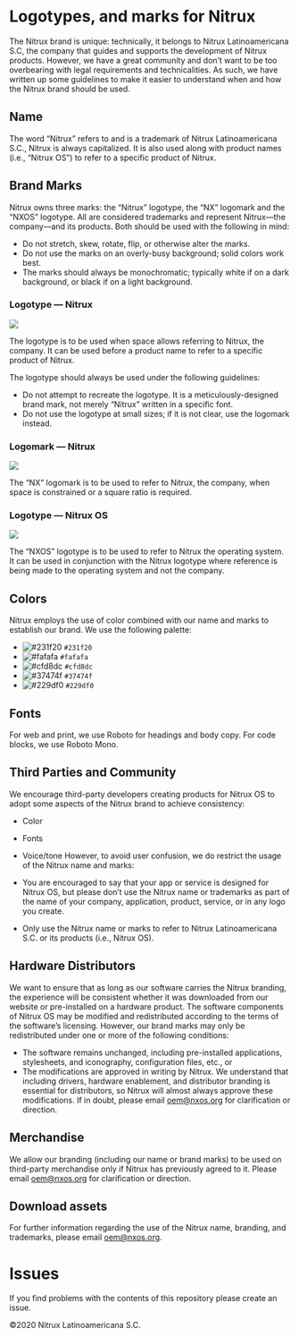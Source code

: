 # Logotypes, and marks for Nitrux

The Nitrux brand is unique: technically, it belongs to Nitrux Latinoamericana S.C, the company that guides and supports the development of Nitrux products. However, we have a great community and don’t want to be too overbearing with legal requirements and technicalities. As such, we have written up some guidelines to make it easier to understand when and how the Nitrux brand should be used.

## Name
The word “Nitrux” refers to and is a trademark of Nitrux Latinoamericana S.C., Nitrux is always capitalized. It is also used along with product names (i.e., “Nitrux OS”) to refer to a specific product of Nitrux.

## Brand Marks
Nitrux owns three marks: the “Nitrux” logotype, the “NX” logomark and the “NXOS” logotype. All are considered trademarks and represent Nitrux—the company—and its products. Both should be used with the following in mind:

* Do not stretch, skew, rotate, flip, or otherwise alter the marks.
* Do not use the marks on an overly-busy background; solid colors work best.
* The marks should always be monochromatic; typically white if on a dark background, or black if on a light background.

### Logotype — Nitrux

![](https://i.imgur.com/k6aLJ1j.png)

The logotype is to be used when space allows referring to Nitrux, the company. It can be used before a product name to refer to a specific product of Nitrux.

The logotype should always be used under the following guidelines:

* Do not attempt to recreate the logotype. It is a meticulously-designed brand mark, not merely “Nitrux” written in a specific font.
* Do not use the logotype at small sizes; if it is not clear, use the logomark instead.

### Logomark — Nitrux

![](https://i.imgur.com/sUeAiaJ.png)

The “NX” logomark is to be used to refer to Nitrux, the company, when space is constrained or a square ratio is required.

### Logotype — Nitrux OS

![](https://i.imgur.com/H017HlK.png)

The “NXOS” logotype is to be used to refer to Nitrux the operating system. It can be used in conjunction with the Nitrux logotype where reference is being made to the operating system and not the company.

## Colors
Nitrux employs the use of color combined with our name and marks to establish our brand. We use the following palette:

- ![#231f20](https://placehold.it/15/231f20/000000?text=+) `#231f20`
- ![#fafafa](https://placehold.it/15/fafafa/000000?text=+) `#fafafa`
- ![#cfd8dc](https://placehold.it/15/cfd8dc/000000?text=+) `#cfd8dc`
- ![#37474f](https://placehold.it/15/37474f/000000?text=+) `#37474f`
- ![#229df0](https://placehold.it/15/229df0/000000?text=+) `#229df0`

## Fonts
For web and print, we use Roboto for headings and body copy. For code blocks, we use Roboto Mono.

## Third Parties and Community
We encourage third-party developers creating products for Nitrux OS to adopt some aspects of the Nitrux brand to achieve consistency:

* Color
* Fonts
* Voice/tone
However, to avoid user confusion, we do restrict the usage of the Nitrux name and marks:

* You are encouraged to say that your app or service is designed for Nitrux OS, but please don’t use the Nitrux name or trademarks as part of the name of your company, application, product, service, or in any logo you create.
* Only use the Nitrux name or marks to refer to Nitrux Latinoamericana S.C. or its products (i.e., Nitrux OS).

## Hardware Distributors
We want to ensure that as long as our software carries the Nitrux branding, the experience will be consistent whether it was downloaded from our website or pre-installed on a hardware product. The software components of Nitrux OS may be modified and redistributed according to the terms of the software’s licensing. However, our brand marks may only be redistributed under one or more of the following conditions:

* The software remains unchanged, including pre-installed applications, stylesheets, and iconography, configuration files, etc., or
* The modifications are approved in writing by Nitrux.
We understand that including drivers, hardware enablement, and distributor branding is essential for distributors, so Nitrux will almost always approve these modifications. If in doubt, please email oem@nxos.org for clarification or direction.

## Merchandise
We allow our branding (including our name or brand marks) to be used on third-party merchandise only if Nitrux has previously agreed to it. Please email oem@nxos.org for clarification or direction.

## Download assets
For further information regarding the use of the Nitrux name, branding, and trademarks, please email oem@nxos.org.

# Issues
If you find problems with the contents of this repository please create an issue.

©2020 Nitrux Latinoamericana S.C.
